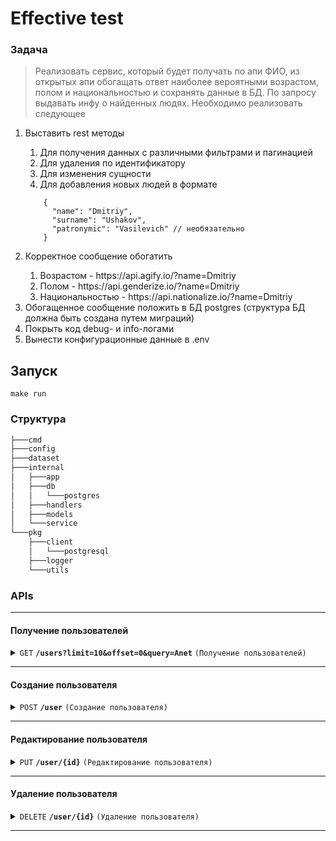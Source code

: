 # Effective test

### Задача

> Реализовать сервис, который будет получать по апи ФИО, из открытых апи обогащать ответ наиболее вероятными возрастом, полом и национальностью и сохранять данные в БД. По запросу выдавать инфу о найденных людях. Необходимо реализовать следующее

<ol>
  <li>Выставить rest методы</li>
  <ol>
    <li>Для получения данных с различными фильтрами и пагинацией</li>
    <li>Для удаления по идентификатору</li>
    <li>Для изменения сущности</li>
    <li>Для добавления новых людей в формате</li>
  </ol>
  <code>
    {
      "name": "Dmitriy",
      "surname": "Ushakov",
      "patronymic": "Vasilevich" // необязательно
    }
  </code>
  <li>Корректное сообщение обогатить</li>
  <ol>
    <li>Возрастом - https://api.agify.io/?name=Dmitriy</li>
    <li>Полом - https://api.genderize.io/?name=Dmitriy</li>
    <li>Национальностью - https://api.nationalize.io/?name=Dmitriy</li>
  </ol>
  <li>Обогащенное сообщение положить в БД postgres (структура БД должна быть создана путем миграций)</li>
  <li>Покрыть код debug- и info-логами</li>
  <li>Вынести конфигурационные данные в .env</li>
</ol>
 

##  Запуск
```
make run
```

### Структура
```bash
├───cmd
├───config
├───dataset
├───internal
│   ├───app
│   ├───db
│   │   └───postgres
│   ├───handlers
│   ├───models
│   └───service
└───pkg
    ├───client
    │   └───postgresql
    ├───logger
    └───utils
```

### APIs
------------------------------------------------------------------------------------------

#### Получение пользователей
<details>
 <summary><code>GET</code> <code><b>/users?limit=10&offset=0&query=Anet</b></code> <code>(Получение пользователей)</code></summary>


##### Ответы

> | http code     | content-type                      | response                                                            |
> |---------------|-----------------------------------|---------------------------------------------------------------------|
> | `200`         | `application/json`                | `{"data":[],total:0}`                                                          |
> | `500`         | `application/json`                | `""`                                                                |

</details>

------------------------------------------------------------------------------------------

#### Создание пользователя
<details>
 <summary><code>POST</code> <code><b>/user</b></code> <code>(Создание пользователя)</code></summary>


##### Ответы

> | http code     | content-type                      | response                                                            |
> |---------------|-----------------------------------|---------------------------------------------------------------------|
> | `200`         | `application/json`                | `{"id":1}`                                                          |
> | `400`         | `application/json`                | `""`                                                                |
> | `500`         | `application/json`                | `""`                                                                |

</details>

------------------------------------------------------------------------------------------

#### Редактирование пользователя
<details>
 <summary><code>PUT</code> <code><b>/user/{id}</b></code> <code>(Редактирование пользователя)</code></summary>


##### Ответы

> | http code     | content-type                      | response                                                            |
> |---------------|-----------------------------------|---------------------------------------------------------------------|
> | `200`         | `application/json`                | `{"message":""}`                                                          |
> | `400`         | `application/json`                | `""`                                                                |
> | `500`         | `application/json`                | `""`                                                                |

</details>

------------------------------------------------------------------------------------------

#### Удаление пользователя
<details>
 <summary><code>DELETE</code> <code><b>/user/{id}</b></code> <code>(Удаление пользователя)</code></summary>


##### Ответы

> | http code     | content-type                      | response                                                            |
> |---------------|-----------------------------------|---------------------------------------------------------------------|
> | `200`         | `application/json`                | `{"message":""}`                                                          |
> | `400`         | `application/json`                | `""`                                                                |
> | `500`         | `application/json`                | `""`                                                                |

</details>

------------------------------------------------------------------------------------------